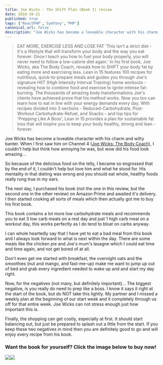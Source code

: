 ```yaml
---
title: Joe Wicks - The Shift Plan (Book 1) review
date: 2016-10-21
published: true
tags: ['ReactPHP','Symfony','PHP']
canonical_url: false
description: "Joe Wicks has become a loveable character with his charm and witty banter. When I first saw him on Channel 4 Joe Wicks: The Body Coach, I couldn't help but think how annoying he was, but wow did his food look amazing..."
---
```


> EAT MORE, EXERCISE LESS AND LOSE FAT 'This isn't a strict diet - it's a lifestyle that will transform your body and the way you eat forever. Once I teach you how to fuel your body properly, you will never need to follow a low-calorie diet again.' In his first book, Joe Wicks, aka The Body Coach, reveals how to SHIFT your body fat by eating more and exercising less. Lean in 15 features 100 recipes for nutritious, quick-to-prepare meals and guides you through Joe's signature HIIT (High Intensity Interval Training) home workouts - revealing how to combine food and exercise to ignite intense fat-burning. The thousands of amazing body transformations Joe's clients have achieved prove that his method works. Now you too can learn how to eat in line with your energy demands every day. With recipes divided into 3 sections - Reduced-Carbohydrate, Post-Workout Carbohydrate-Refuel, and Snacks - and top tips for 'Prepping Like A Boss', Lean in 15 provides a plan for sustainable fat loss that will inspire you to keep your body healthy, strong and lean - forever.

Joe Wicks has become a loveable character with his charm and witty banter. When I first saw him on Channel 4 ([Joe Wicks: The Body Coach](https://www.channel4.com/programmes/joe-wicks-the-body-coach/on-demand/63661-002)), I couldn't help but think how annoying he was, but wow did his food look amazing...

So because of the delicious food on the telly, I became so engrossed that by the end of it, I couldn't help but love him and what he stood for. His mentality in that dieting was wrong and you should eat whole, healthy foods really rung true in my ears.

The next day, I purchased his book (not the one in this review, but the second one in the other review) on Amazon Prime and awaited it's delivery. I then started cooking all sorts of meals which then actually got me to buy his first book.

This book contains a lot more low carbohydrate meals and recommends you to eat 3 low carb meals on a rest day and just 1 high carb meal on a workout day, this works perfectly as I do tend to bloat on carbs anyway.

I can whole heartedly say that I have yet to eat a bad meal from this book and I always look forward to what is next within the day. There are some meals like the chicken pie and Joe's mum's lasagne which I could eat time and time again, and not get bored of at all.

Don't even get me started with breakfast, the overnight oats and the smoothies (nut and mango, and fast-me-up) make me want to jump up out of bed and grab every ingredient needed to wake up and and start my day right.

Now, for the negatives (not many, but definitely important)... The biggest negative, is you really do need to prep like a boss. I know it says it right at the start of the book, but do NOT take this lightly. My partner and I missed a weekly plan at the beginning of our start week and it completely through us off for that entire week. Joe Wicks can not stress enough just how important this is.

Finally, the shopping can get costly, especially at first. It should start balancing out, but just be prepared to splash out a little from the start. If you keep these two negatives in mind then you are definitely good to go and will enjoy every recipe from his book.

### Want the book for yourself? Click the image below to buy now!

[![](https://ws-eu.amazon-adsystem.com/widgets/q?_encoding=UTF8&ASIN=1509800662&Format=_SL160_&ID=AsinImage&MarketPlace=GB&ServiceVersion=20070822&WS=1&tag=fitness0d08-21)](https://www.amazon.co.uk/Lean-15-Minute-Workouts-Healthy/dp/1509800662/ref=as_li_ss_il?ie=UTF8&qid=1476194229&sr=8-3&keywords=joe+wicks&linkCode=li2&tag=fitness0d08-21&linkId=5077824c782b2220415afc1aff267fec)![](https://ir-uk.amazon-adsystem.com/e/ir?t=fitness0d08-21&l=li2&o=2&a=1509800662)

